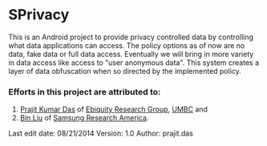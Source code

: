 # SPrivacy

This is an Android project to provide privacy controlled data by controlling what data applications can access. The policy options as of now are no data, fake data or full data access. Eventually we will bring in more variety in data access like access to "user anonymous data". This system creates a layer of data obfuscation when so directed by the implemented policy.

### Efforts in this project are attributed to: 
1. [Prajit Kumar Das](http://www.umbc.edu/~prajit1) of [Ebiquity Research Group](http://ebiquity.umbc.edu), [UMBC](http://umbc.edu) and 
2. [Bin Liu](http://www-scf.usc.edu/~binliu) of [Samsung Research America](http://www.sisa.samsung.com/research-lab/advanced-technology-lab).

Last edit date: 08/21/2014
Version: 1.0
Author: prajit.das


